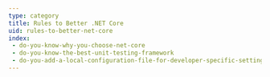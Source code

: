 ```yaml
---
type: category
title: Rules to Better .NET Core
uid: rules-to-better-net-core
index:
 - do-you-know-why-you-choose-net-core
 - do-you-know-the-best-unit-testing-framework
 - do-you-add-a-local-configuration-file-for-developer-specific-settings
---
```




